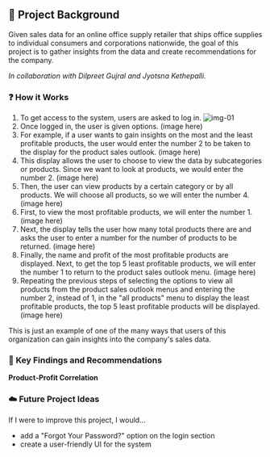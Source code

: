 ## :pushpin: Project Background  
Given sales data for an online office supply retailer that ships office supplies to individual consumers and corporations nationwide, the goal of this project is to gather insights from the data and create recommendations for the company.

<i>In collaboration with Dilpreet Gujral and Jyotsna Kethepalli.</i>  

### :question: How it Works  
1. To get access to the system, users are asked to log in. ![img-01](https://github.com/sara-huang-hart/business-insights-system/tree/506031ad09bbd1501110e884b882553eddec51a1/Images/img-01.png "Image 01")  
2. Once logged in, the user is given options. (image here)    
3. For example, if a user wants to gain insights on the most and the least profitable products, the user would enter the number 2 to be taken to the display for the product sales outlook. (image here)  
4. This display allows the user to choose to view the data by subcategories or products. Since we want to look at products, we would enter the number 2. (image here)  
5. Then, the user can view products by a certain category or by all products. We will choose all products, so we will enter the number 4. (image here)
6. First, to view the most profitable products, we will enter the number 1. (image here)  
7. Next, the display tells the user how many total products there are and asks the user to enter a number for the number of products to be returned. (image here)  
8. Finally, the name and profit of the most profitable products are displayed.  Next, to get the top 5 least profitable products, we will enter the number 1 to return to the product sales outlook menu. (image here)  
9. Repeating the previous steps of selecting the options to view all products from the product sales outlook menus and entering the number 2, instead of 1, in the "all products" menu to display the least profitable products, the top 5 least profitable products will be displayed. (image here)  

This is just an example of one of the many ways that users of this organization can gain insights into the company's sales data.  

### :key: Key Findings and Recommendations  
<b>Product-Profit Correlation</b>  


### :cloud: Future Project Ideas  
If I were to improve this project, I would...    
- add a "Forgot Your Password?" option on the login section
- create a user-friendly UI for the system  


